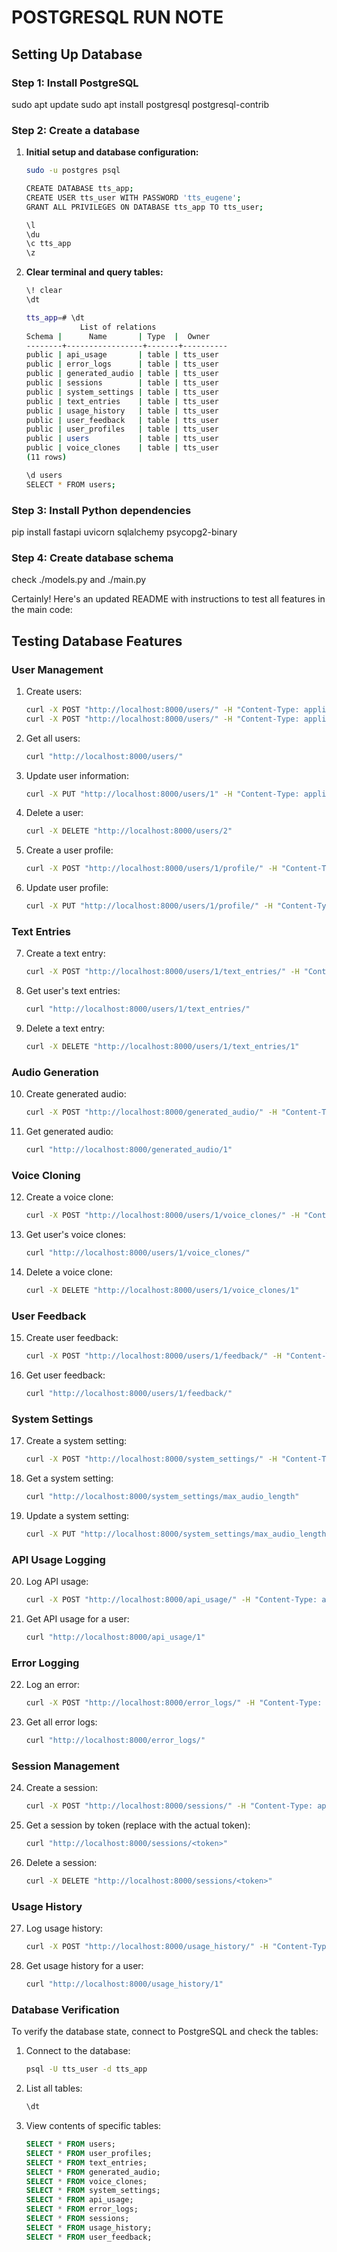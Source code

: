 # POSTGRESQL RUN NOTE

## Setting Up Database

### Step 1: Install PostgreSQL

sudo apt update
sudo apt install postgresql postgresql-contrib

### Step 2: Create a database

1. **Initial setup and database configuration:**

    ```bash
    sudo -u postgres psql

    CREATE DATABASE tts_app;
    CREATE USER tts_user WITH PASSWORD 'tts_eugene';
    GRANT ALL PRIVILEGES ON DATABASE tts_app TO tts_user;

    \l
    \du
    \c tts_app
    \z
    ```

2. **Clear terminal and query tables:**

    ```bash
    \! clear
    \dt

    tts_app=# \dt
                List of relations
    Schema |      Name       | Type  |  Owner   
    --------+-----------------+-------+----------
    public | api_usage       | table | tts_user
    public | error_logs      | table | tts_user
    public | generated_audio | table | tts_user
    public | sessions        | table | tts_user
    public | system_settings | table | tts_user
    public | text_entries    | table | tts_user
    public | usage_history   | table | tts_user
    public | user_feedback   | table | tts_user
    public | user_profiles   | table | tts_user
    public | users           | table | tts_user
    public | voice_clones    | table | tts_user
    (11 rows)

    \d users
    SELECT * FROM users;
    ```

### Step 3: Install Python dependencies

pip install fastapi uvicorn sqlalchemy psycopg2-binary

### Step 4: Create database schema

check ./models.py and ./main.py

Certainly! Here's an updated README with instructions to test all features in the main code:

## Testing Database Features

### User Management

1. Create users:

   ```bash
   curl -X POST "http://localhost:8000/users/" -H "Content-Type: application/json" -d '{"username":"testuser1", "email":"test1@example.com", "password":"password123"}'
   curl -X POST "http://localhost:8000/users/" -H "Content-Type: application/json" -d '{"username":"testuser2", "email":"testuser2@com.com", "password":"testpassword2"}'
   ```

2. Get all users:

   ```bash
   curl "http://localhost:8000/users/"
   ```

3. Update user information:

   ```bash
   curl -X PUT "http://localhost:8000/users/1" -H "Content-Type: application/json" -d '{"email":"newemail@example.com"}'
   ```

4. Delete a user:

   ```bash
   curl -X DELETE "http://localhost:8000/users/2"
   ```

5. Create a user profile:

   ```bash
   curl -X POST "http://localhost:8000/users/1/profile/" -H "Content-Type: application/json" -d '{"first_name":"John", "last_name":"Doe", "date_of_birth":"1990-01-01T00:00:00", "preferred_language":"en"}'
   ```

6. Update user profile:

   ```bash
   curl -X PUT "http://localhost:8000/users/1/profile/" -H "Content-Type: application/json" -d '{"first_name":"Jane", "last_name":"Doe"}'
   ```

### Text Entries

7. Create a text entry:

   ```bash
   curl -X POST "http://localhost:8000/users/1/text_entries/" -H "Content-Type: application/json" -d '{"content":"Hello, world!", "language":"en"}'
   ```

8. Get user's text entries:

   ```bash
   curl "http://localhost:8000/users/1/text_entries/"
   ```

9. Delete a text entry:

   ```bash
   curl -X DELETE "http://localhost:8000/users/1/text_entries/1"
   ```

### Audio Generation

10. Create generated audio:

    ```bash
    curl -X POST "http://localhost:8000/generated_audio/" -H "Content-Type: application/json" -d '{"text_id":1, "file_path":"/path/to/audio.mp3", "duration":3.5}'
    ```

11. Get generated audio:

    ```bash
    curl "http://localhost:8000/generated_audio/1"
    ```

### Voice Cloning

12. Create a voice clone:

    ```bash
    curl -X POST "http://localhost:8000/users/1/voice_clones/" -H "Content-Type: application/json" -d '{"original_file_path":"/path/to/original_voice.wav"}'
    ```

13. Get user's voice clones:

    ```bash
    curl "http://localhost:8000/users/1/voice_clones/"
    ```

14. Delete a voice clone:

    ```bash
    curl -X DELETE "http://localhost:8000/users/1/voice_clones/1"
    ```

### User Feedback

15. Create user feedback:

    ```bash
    curl -X POST "http://localhost:8000/users/1/feedback/" -H "Content-Type: application/json" -d '{"audio_id":1, "rating":5, "comment":"Great audio quality!"}'
    ```

16. Get user feedback:

    ```bash
    curl "http://localhost:8000/users/1/feedback/"
    ```

### System Settings

17. Create a system setting:

    ```bash
    curl -X POST "http://localhost:8000/system_settings/" -H "Content-Type: application/json" -d '{"key":"max_audio_length", "value":"300"}'
    ```

18. Get a system setting:

    ```bash
    curl "http://localhost:8000/system_settings/max_audio_length"
    ```

19. Update a system setting:

    ```bash
    curl -X PUT "http://localhost:8000/system_settings/max_audio_length" -H "Content-Type: application/json" -d '{"value":"600"}'
    ```

### API Usage Logging

20. Log API usage:

    ```bash
    curl -X POST "http://localhost:8000/api_usage/" -H "Content-Type: application/json" -d '{"user_id":1, "endpoint":"/users/"}'
    ```

21. Get API usage for a user:

    ```bash
    curl "http://localhost:8000/api_usage/1"
    ```

### Error Logging

22. Log an error:

    ```bash
    curl -X POST "http://localhost:8000/error_logs/" -H "Content-Type: application/json" -d '{"error_type":"ValidationError", "error_message":"Invalid input", "stack_trace":"..."}'
    ```

23. Get all error logs:

    ```bash
    curl "http://localhost:8000/error_logs/"
    ```

### Session Management

24. Create a session:

    ```bash
    curl -X POST "http://localhost:8000/sessions/" -H "Content-Type: application/json" -d '{"user_id":1}'
    ```

25. Get a session by token (replace <token> with the actual token):

    ```bash
    curl "http://localhost:8000/sessions/<token>"
    ```

26. Delete a session:

    ```bash
    curl -X DELETE "http://localhost:8000/sessions/<token>"
    ```

### Usage History

27. Log usage history:

    ```bash
    curl -X POST "http://localhost:8000/usage_history/" -H "Content-Type: application/json" -d '{"user_id":1, "action_type":"text_entry", "related_id":1}'
    ```

28. Get usage history for a user:

    ```bash
    curl "http://localhost:8000/usage_history/1"
    ```

### Database Verification

To verify the database state, connect to PostgreSQL and check the tables:

1. Connect to the database:

   ```bash
   psql -U tts_user -d tts_app
   ```

2. List all tables:

   ```sql
   \dt
   ```

3. View contents of specific tables:

   ```sql
   SELECT * FROM users;
   SELECT * FROM user_profiles;
   SELECT * FROM text_entries;
   SELECT * FROM generated_audio;
   SELECT * FROM voice_clones;
   SELECT * FROM system_settings;
   SELECT * FROM api_usage;
   SELECT * FROM error_logs;
   SELECT * FROM sessions;
   SELECT * FROM usage_history;
   SELECT * FROM user_feedback;
   ```

